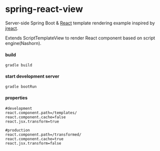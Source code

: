 # spring-react-view
Server-side Spring Boot & [React](https://facebook.github.io/react/) template rendering example inspired by [jreact](https://github.com/KnisterPeter/jreact).

Extends ScriptTemplateView to render React component based on script engine(Nashorn).


#### build
```
gradle build
```

#### start development server
```
gradle bootRun
```

#### properties
```
#development
react.component.path=/templates/
react.component.cache=false
react.jsx.transform=true

#production
react.component.path=/transformed/
react.component.cache=true
react.jsx.transform=false
```
